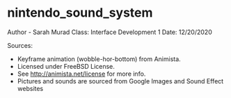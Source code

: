 # nintendo_sound_system

 Author - Sarah Murad
 Class: Interface Development 1
 Date: 12/20/2020

Sources:
* Keyframe animation (wobble-hor-bottom) from Animista.
 * Licensed under FreeBSD License.
  * See http://animista.net/license for more info. 
* Pictures and sounds are sourced from Google Images and Sound Effect websites